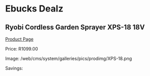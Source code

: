 
# Ebucks Dealz
## Ryobi Cordless Garden Sprayer XPS-18 18V
[Product Page](https://www.ebucks.com/web/shop/productSelected.do?prodId=1201662794&catId=363410833)

Price: R1099.00

Image: /web/cms/system/galleries/pics/prodimg/XPS-18.png

Savings: 


	